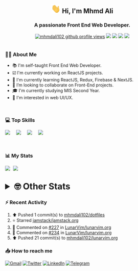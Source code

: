 <h2 align="center"><img src="./Hi.gif" width="30px" height="30px"> Hi, I'm Mhmd Ali</h2>

<h3 align="center">A passionate Front End Web Developer.</h3>

<div align="center">
  <a href="#"><img src="https://komarev.com/ghpvc/?username=mhmdali102&style=for-the-badge&logo=" alt="mhmdali102 github profile views" /></a>
  <a href="https://www.linux.org"><img src="https://img.shields.io/badge/OS-Linux-e06c75?style=for-the-badge&logo=linux" /></a>
	<a href="https://archlinux.org"><img src="https://img.shields.io/badge/DISTRO-Arch-56b6c2?style=for-the-badge&logo=arch-linux" /></a>
	<a href="https://dwm.suckless.org"><img src="https://img.shields.io/badge/WM-DWM-005577?style=for-the-badge&logo=dwm" /></a>
	<a href="https://neovim.io"><img src="https://img.shields.io/badge/IDE-Neovim-98c379?style=for-the-badge&logo=neovim" /></a>
</div>

<br>

### :man_technologist: About Me

- :books: I'm self-taught Front End Web Developer.
- :ballot_box_with_check: I'm currently working on ReactJS projects.
- :dart: I'm currently learning ReactJS, Redux, Firebase & NextJS.
- :eyes: I’m looking to collaborate on Front-End projects.
- :mortar_board: I'm currently studying MIS Second Year.
- :art: I'm interested in web UI/UX.

<br>

### :computer: Top Skills

<div style="display:flex;">
<img width ='36px' src ='https://raw.githubusercontent.com/rahulbanerjee26/githubAboutMeGenerator/main/icons/html.svg' />
<img width ='36px' src ='https://raw.githubusercontent.com/rahulbanerjee26/githubAboutMeGenerator/main/icons/css.svg' />
<img width ='36px' src ='https://raw.githubusercontent.com/rahulbanerjee26/githubAboutMeGenerator/main/icons/javascript.svg' />
<img width ='36px' src ='https://raw.githubusercontent.com/rahulbanerjee26/githubAboutMeGenerator/main/icons/reactjs.svg' />
</div>

<br>
<br>

### :bar_chart: My Stats

<img src="https://github-readme-stats.vercel.app/api?username=mhmdali102&show_icons=true&locale=en" width="49%" /><span style="display:inline-block;width:2%"></span><img src="https://github-readme-streak-stats.herokuapp.com/?user=mhmdali102&" width="49%" />

<br>

<details>
<summary style="font-size: 1.75rem; font-weight: bold;"><strong style="font-size: 1.75rem; font-weight: bold;"> 🤓 Other Stats </strong></summary>
<br>

<!--START_SECTION:waka-->
![Lines of code](https://img.shields.io/badge/From%20Hello%20World%20I%27ve%20Written-247%20Thousand%20lines%20of%20code-blue)

**🐱 My GitHub Data** 

> 🏆 887 Contributions in the Year 2022
 > 
> 📦 331.3 kB Used in GitHub's Storage 
 > 
> 💼 Opted to Hire
 > 
> 📜 21 Public Repositories 
 > 
> 🔑 5 Private Repositories  
 > 
**I'm a Night 🦉** 

```text
🌞 Morning    113 commits    ███░░░░░░░░░░░░░░░░░░░░░░   13.02% 
🌆 Daytime    173 commits    █████░░░░░░░░░░░░░░░░░░░░   19.93% 
🌃 Evening    345 commits    ██████████░░░░░░░░░░░░░░░   39.75% 
🌙 Night      237 commits    ██████░░░░░░░░░░░░░░░░░░░   27.3%

```
📅 **I'm Most Productive on Monday** 

```text
Monday       159 commits    ████░░░░░░░░░░░░░░░░░░░░░   18.32% 
Tuesday      138 commits    ████░░░░░░░░░░░░░░░░░░░░░   15.9% 
Wednesday    114 commits    ███░░░░░░░░░░░░░░░░░░░░░░   13.13% 
Thursday     102 commits    ███░░░░░░░░░░░░░░░░░░░░░░   11.75% 
Friday       78 commits     ██░░░░░░░░░░░░░░░░░░░░░░░   8.99% 
Saturday     133 commits    ███░░░░░░░░░░░░░░░░░░░░░░   15.32% 
Sunday       144 commits    ████░░░░░░░░░░░░░░░░░░░░░   16.59%

```


📊 **This Week I Spent My Time On** 

```text
⌚︎ Time Zone: Asia/Beirut

💬 Programming Languages: 
JavaScript               5 hrs 4 mins        ███████████░░░░░░░░░░░░░░   44.2% 
CSS                      2 hrs 7 mins        ████░░░░░░░░░░░░░░░░░░░░░   18.53% 
Lua                      2 hrs 6 mins        ████░░░░░░░░░░░░░░░░░░░░░   18.4% 
Markdown                 17 mins             ░░░░░░░░░░░░░░░░░░░░░░░░░   2.6% 
gitignore                17 mins             ░░░░░░░░░░░░░░░░░░░░░░░░░   2.48%

🔥 Editors: 
Neovim                   11 hrs 28 mins      █████████████████████████   100.0%

🐱‍💻 Projects: 
lunarvim.org             7 hrs 20 mins       ████████████████░░░░░░░░░   63.92% 
dotfiles                 2 hrs 38 mins       █████░░░░░░░░░░░░░░░░░░░░   23.01% 
Unknown Project          51 mins             ██░░░░░░░░░░░░░░░░░░░░░░░   7.5% 
dwmblocks                12 mins             ░░░░░░░░░░░░░░░░░░░░░░░░░   1.79% 
canadiansouq.com         11 mins             ░░░░░░░░░░░░░░░░░░░░░░░░░   1.6%

💻 Operating System: 
Linux                    11 hrs 28 mins      █████████████████████████   100.0%

```

**I Mostly Code in JavaScript** 

```text
JavaScript               12 repos            █████████████░░░░░░░░░░░░   54.55% 
Python                   3 repos             ███░░░░░░░░░░░░░░░░░░░░░░   13.64% 
HTML                     1 repo              █░░░░░░░░░░░░░░░░░░░░░░░░   4.55% 
PHP                      1 repo              █░░░░░░░░░░░░░░░░░░░░░░░░   4.55% 
CSS                      1 repo              █░░░░░░░░░░░░░░░░░░░░░░░░   4.55%

```



 Last Updated on 12/10/2022 19:00:09 UTC
<!--END_SECTION:waka-->

</details>

### :zap: Recent Activity

<!--RECENT_ACTIVITY:start-->
1. ⬆️ Pushed 1 commit(s) to [mhmdali102/dotfiles](https://github.com/mhmdali102/dotfiles)
2. ⭐ Starred [jamstack/jamstack.org](https://github.com/jamstack/jamstack.org)
3. 💬 Commented on [#227](https://github.com/LunarVim/lunarvim.org/pull/227#discussion_r991790514) in [LunarVim/lunarvim.org](https://github.com/LunarVim/lunarvim.org)
4. 💬 Commented on [#234](https://github.com/LunarVim/lunarvim.org/issues/234#issuecomment-1274045186) in [LunarVim/lunarvim.org](https://github.com/LunarVim/lunarvim.org)
5. ⬆️ Pushed 21 commit(s) to [mhmdali102/lunarvim.org](https://github.com/mhmdali102/lunarvim.org)
<!--RECENT_ACTIVITY:end-->

### :inbox_tray: How to reach me

[![Gmail](https://img.shields.io/badge/Gmail-D14836?style=for-the-badge&logo=gmail&logoColor=white)](mailto:mhmdalihsen102@gmail.com)
[![Twitter](https://img.shields.io/badge/Twitter-1DA1F2?style=for-the-badge&logo=twitter&logoColor=white)](https://twitter.com/MhmdAliHsen)
[![LinkedIn](https://img.shields.io/badge/LinkedIn-0077B5?style=for-the-badge&logo=linkedin&logoColor=white)](https://www.linkedin.com/in/mhmd-ali-hsen-66b0671b7/)
[![Telegram](https://img.shields.io/badge/Telegram-2CA5E0?style=for-the-badge&logo=telegram&logoColor=white&bgColor=black)](https://t.me/mhmdalihsen)
